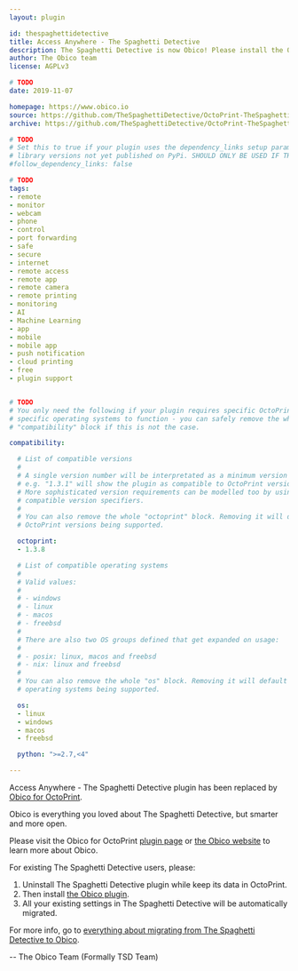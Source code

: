```yaml
---
layout: plugin

id: thespaghettidetective
title: Access Anywhere - The Spaghetti Detective
description: The Spaghetti Detective is now Obico! Please install the Obico plugin instead.
author: The Obico team
license: AGPLv3

# TODO
date: 2019-11-07

homepage: https://www.obico.io
source: https://github.com/TheSpaghettiDetective/OctoPrint-TheSpaghettiDetective
archive: https://github.com/TheSpaghettiDetective/OctoPrint-TheSpaghettiDetective/archive/master.zip

# TODO
# Set this to true if your plugin uses the dependency_links setup parameter to include
# library versions not yet published on PyPi. SHOULD ONLY BE USED IF THERE IS NO OTHER OPTION!
#follow_dependency_links: false

# TODO
tags:
- remote
- monitor
- webcam
- phone
- control
- port forwarding
- safe
- secure
- internet
- remote access
- remote app
- remote camera
- remote printing
- monitoring
- AI
- Machine Learning
- app
- mobile
- mobile app
- push notification
- cloud printing
- free
- plugin support


# TODO
# You only need the following if your plugin requires specific OctoPrint versions or
# specific operating systems to function - you can safely remove the whole
# "compatibility" block if this is not the case.

compatibility:

  # List of compatible versions
  #
  # A single version number will be interpretated as a minimum version requirement,
  # e.g. "1.3.1" will show the plugin as compatible to OctoPrint versions 1.3.1 and up.
  # More sophisticated version requirements can be modelled too by using PEP440
  # compatible version specifiers.
  #
  # You can also remove the whole "octoprint" block. Removing it will default to all
  # OctoPrint versions being supported.

  octoprint:
  - 1.3.8

  # List of compatible operating systems
  #
  # Valid values:
  #
  # - windows
  # - linux
  # - macos
  # - freebsd
  #
  # There are also two OS groups defined that get expanded on usage:
  #
  # - posix: linux, macos and freebsd
  # - nix: linux and freebsd
  #
  # You can also remove the whole "os" block. Removing it will default to all
  # operating systems being supported.

  os:
  - linux
  - windows
  - macos
  - freebsd

  python: ">=2.7,<4"

---
```


<p class="alert alert-warning">Access Anywhere - The Spaghetti Detective plugin has been
replaced by <a href="/plugins/obico/">Obico for OctoPrint</a>.</p>

Obico is everything you loved about The Spaghetti Detective, but smarter and more open.

Please visit the Obico for OctoPrint [plugin page](/plugins/obico/) or [the Obico
website](https://obico.io) to learn more about Obico.

For existing The Spaghetti Detective users, please:

1. Uninstall The Spaghetti Detective plugin while keep its data in OctoPrint.
2. Then install [the Obico plugin](/plugins/obico/).
3. All your existing settings in The Spaghetti Detective will be automatically migrated.

For more info, go to [everything about migrating from The Spaghetti Detective to
Obico](https://www.obico.io/docs/user-guides/move-from-tsd-to-obico-in-octoprint/).


-- The Obico Team (Formally TSD Team)
